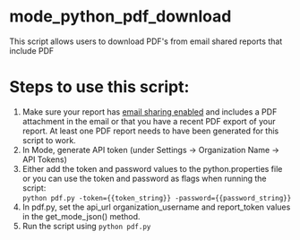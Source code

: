 # mode_python_pdf_download
This script allows users to download PDF's from email shared reports that include PDF


# Steps to use this script:

1.  Make sure your report has <a href="https://help.modeanalytics.com/articles/share-via-email/">email sharing enabled</a> and includes a PDF attachment in the email or that you have a recent PDF export of your report. At least one PDF report needs to have been generated for this script to work.
2.  In Mode, generate API token (under Settings -> Organization Name -> API Tokens)
2.  Either add the token and password values to the python.properties file or you can use the token and password as flags when running the script:   
`python pdf.py -token={{token_string}} -password={{password_string}}`
3.  In pdf.py, set the api_url organization_username and report_token values in the get_mode_json() method. 
4.  Run the script using `python pdf.py`
